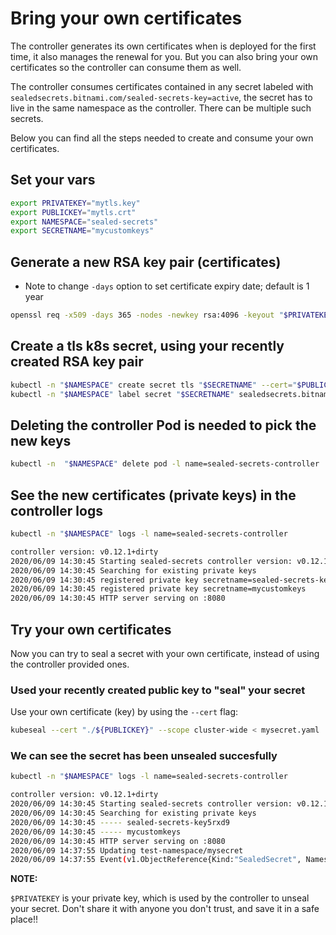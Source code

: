 # Bring your own certificates

The controller generates its own certificates when is deployed for the first time, it also manages the renewal for you.
But you can also bring your own certificates so the controller can consume them as well.

The controller consumes certificates contained in any secret labeled with `sealedsecrets.bitnami.com/sealed-secrets-key=active`,
the secret has to live in the same namespace as the controller. There can be multiple such secrets.

Below you can find all the steps needed to create and consume your own certificates.

## Set your vars

```bash
export PRIVATEKEY="mytls.key"
export PUBLICKEY="mytls.crt"
export NAMESPACE="sealed-secrets"
export SECRETNAME="mycustomkeys"
```

## Generate a new RSA key pair (certificates)
* Note to change `-days` option to set certificate expiry date; default is 1 year
```bash
openssl req -x509 -days 365 -nodes -newkey rsa:4096 -keyout "$PRIVATEKEY" -out "$PUBLICKEY" -subj "/CN=sealed-secret/O=sealed-secret"
```

## Create a tls k8s secret, using your recently created RSA key pair

```bash
kubectl -n "$NAMESPACE" create secret tls "$SECRETNAME" --cert="$PUBLICKEY" --key="$PRIVATEKEY"
kubectl -n "$NAMESPACE" label secret "$SECRETNAME" sealedsecrets.bitnami.com/sealed-secrets-key=active
```

## Deleting the controller Pod is needed to pick the new keys

```bash
kubectl -n  "$NAMESPACE" delete pod -l name=sealed-secrets-controller
```

## See the new certificates (private keys) in the controller logs

```bash
kubectl -n "$NAMESPACE" logs -l name=sealed-secrets-controller

controller version: v0.12.1+dirty
2020/06/09 14:30:45 Starting sealed-secrets controller version: v0.12.1+dirty
2020/06/09 14:30:45 Searching for existing private keys
2020/06/09 14:30:45 registered private key secretname=sealed-secrets-key5rxd9
2020/06/09 14:30:45 registered private key secretname=mycustomkeys
2020/06/09 14:30:45 HTTP server serving on :8080
```

## Try your own certificates

Now you can try to seal a secret with your own certificate, instead of using the controller provided ones.

### Used your recently created public key to "seal" your secret

Use your own certificate (key) by using the `--cert` flag:

```bash
kubeseal --cert "./${PUBLICKEY}" --scope cluster-wide < mysecret.yaml | kubectl apply -f-
```

### We can see the secret has been unsealed succesfully

```bash
kubectl -n "$NAMESPACE" logs -l name=sealed-secrets-controller

controller version: v0.12.1+dirty
2020/06/09 14:30:45 Starting sealed-secrets controller version: v0.12.1+dirty
2020/06/09 14:30:45 Searching for existing private keys
2020/06/09 14:30:45 ----- sealed-secrets-key5rxd9
2020/06/09 14:30:45 ----- mycustomkeys
2020/06/09 14:30:45 HTTP server serving on :8080
2020/06/09 14:37:55 Updating test-namespace/mysecret
2020/06/09 14:37:55 Event(v1.ObjectReference{Kind:"SealedSecret", Namespace:"test-namespace", Name:"mysecret", UID:"f3a6c537-d254-4c06-b08f-ab9548f28f5b", APIVersion:"bitnami.com/v1alpha1", ResourceVersion:"20469957", FieldPath:""}): type: 'Normal' reason: 'Unsealed' SealedSecret unsealed successfully
```

**NOTE:**

`$PRIVATEKEY` is your private key, which is used by the controller to unseal your secret.
Don't share it with anyone you don't trust, and save it in a safe place!!